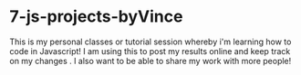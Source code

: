 # 7-js-projects-byVince
This is my personal classes or tutorial session whereby i'm learning how to code in Javascript! I am using this to post my results online and keep track on my changes . I also want to be able to share my work with more people!
